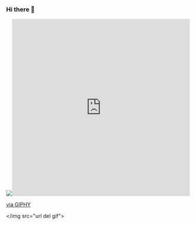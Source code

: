 ### Hi there 👋
<img src="url del gif"><iframe src="https://giphy.com/embed/IPmdU3duoc1Q08aeiz" width="480" height="480" frameBorder="0" class="giphy-embed" allowFullScreen></iframe><p><a href="https://giphy.com/gifs/steveharvey-steve-harvey-familyfeud-family-feud-video-IPmdU3duoc1Q08aeiz">via GIPHY</a></p></img src="url del gif">
<!--
**Soyungatomeow/Soyungatomeow** is a ✨ _special_ ✨ repository because its `README.md` (this file) appears on your GitHub profile.

Here are some ideas to get you started:

- 🔭 I’m currently working on ...
- 🌱 I’m currently learning ...
- 👯 I’m looking to collaborate on ...
- 🤔 I’m looking for help with ...
- 💬 Ask me about ...
- 📫 How to reach me: ...
- 😄 Pronouns: ...
- ⚡ Fun fact: ...
-->
